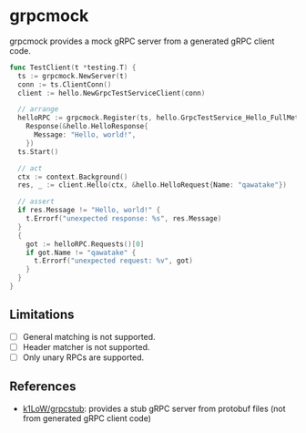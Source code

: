 # grpcmock

grpcmock provides a mock gRPC server from a generated gRPC client code.

```go
func TestClient(t *testing.T) {
  ts := grpcmock.NewServer(t)
  conn := ts.ClientConn()
  client := hello.NewGrpcTestServiceClient(conn)

  // arrange
  helloRPC := grpcmock.Register(ts, hello.GrpcTestService_Hello_FullMethodName, hello.GrpcTestServiceClient.Hello).
    Response(&hello.HelloResponse{
      Message: "Hello, world!",
    })
  ts.Start()

  // act
  ctx := context.Background()
  res, _ := client.Hello(ctx, &hello.HelloRequest{Name: "qawatake"})

  // assert
  if res.Message != "Hello, world!" {
    t.Errorf("unexpected response: %s", res.Message)
  }
  {
    got := helloRPC.Requests()[0]
    if got.Name != "qawatake" {
      t.Errorf("unexpected request: %v", got)
    }
  }
}
```

## Limitations

- [ ] General matching is not supported.
- [ ] Header matcher is not supported.
- [ ] Only unary RPCs are supported.

## References

- [k1LoW/grpcstub]: provides a stub gRPC server from protobuf files (not from generated gRPC client code)

<!-- links -->

[k1LoW/grpcstub]: https://github.com/k1LoW/grpcstub
